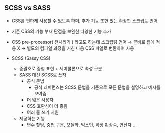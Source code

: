 ## SCSS vs SASS
- CSS를 편하게 사용할 수 있도록 하며, 추가 기능 또한 있는 확장판 스크립트 언어
- 기존 CSS의 기능 부재 단점을 보완한 다양한 기능 추가
- CSS pre-processor( 전처리기 ) 라고도 하는데 스크립팅 언어 → 곧바로 웹에 적용 X → 별도의 컴파일 과정을 거친 다음 CSS 파일로 변환하여 사용

- SCSS (Sassy CSS)
  - 중괄호로 중첩 표현 + 세미콜론으로 속성 구분
  - SASS 대신 SCSS로 쓰자
    - 공식 문법
      - 공식 레퍼런스는 SCSS 문법을 기준으로 모든 문법을 설명하고 예시를 보여줌
    - 더 넓은 사용자
    - CSS 호환성이 더 좋음
    - 여러 줄 쓰기 지원
  - 제공하는 기능
    - 변수 할당, 중첩 구문, 모듈화, 믹스인, 확장 & 상속, 연산자 …
